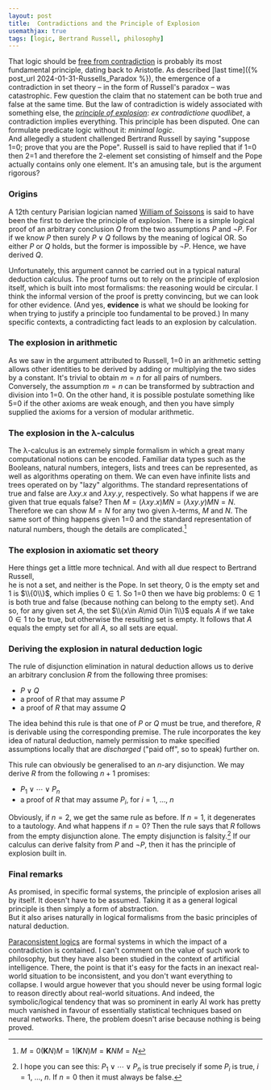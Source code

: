 ```yaml
---
layout: post
title:  Contradictions and the Principle of Explosion
usemathjax: true 
tags: [logic, Bertrand Russell, philosophy]
---
```


That logic should be [free from contradiction](https://plato.stanford.edu/entries/contradiction/#) is probably its most fundamental principle, 
dating back to Aristotle. As described [last time]({% post_url 2024-01-31-Russells_Paradox %}), 
the emergence of a contradiction in set theory – in the form of Russell's paradox – was catastrophic. Few question the claim that no statement can be both true and false 
at the same time.
But the law of contradiction is widely associated with something else, 
the [*principle of explosion*](https://plato.stanford.edu/entries/logic-paraconsistent/#BrieHistExContQuod):
*ex contradictione quodlibet*, a contradiction implies everything. 
This principle has been disputed. One can formulate predicate logic without it: 
*minimal logic*.  
And allegedly a student challenged Bertrand Russell
by saying "suppose 1=0; prove that you are the Pope". 
Russell is said to have replied that if 1=0 then 2=1 and therefore 
the 2-element set consisting of himself and the Pope actually contains only one element. 
It's an amusing tale, but is the argument rigorous? 

### Origins

A 12th century Parisian logician named 
[William of Soissons](https://en.wikipedia.org/wiki/William_of_Soissons)
is said to have been the first to derive the principle of explosion. 
There is a simple logical proof of an arbitrary conclusion $Q$
from the two assumptions $P$ and $\neg P$.
For if we know $P$ then surely $P\lor Q$ follows by the meaning of logical OR.
So either $P$ or $Q$ holds, but the former is impossible by $\neg P$.
Hence, we have derived $Q$.

Unfortunately, this argument cannot be carried out in a typical natural deduction calculus.
The proof turns out to rely on the principle of explosion itself, 
which is built into most formalisms: the reasoning would be circular.
I think the informal version of the proof is pretty convincing, 
but we can look for other evidence. 
(And yes, **evidence** is what we should be looking for when trying to justify a principle 
too fundamental to be proved.)
In many specific contexts, a contradicting fact leads to an explosion by calculation. 

### The explosion in arithmetic 

As we saw in the argument attributed to Russell, 1=0 in an arithmetic setting 
allows other identities to be derived by adding or multiplying the two sides by a constant.
It's trivial to obtain $m=n$ for all pairs of numbers. 
Conversely, the assumption $m=n$ can be transformed by subtraction and division into 1=0.
On the other hand, it is possible postulate something like 5=0 
if the other axioms are weak enough, and then you have simply supplied the axioms for 
a version of modular arithmetic. 

### The explosion in the λ-calculus 

The λ-calculus is an extremely simple formalism in which a great many 
computational notions can be encoded.
Familiar data types such as the Booleans, natural numbers, integers, lists and trees 
can be represented, as well as algorithms operating on them.
We can even have infinite lists and trees operated on by "lazy" algorithms. 
The standard representations of true and false are 
$\lambda x y.x$ and $\lambda x y.y$, respectively. 
So what happens if we are given that true equals false? Then
$M = (\lambda x y.x)MN = (\lambda x y.y)MN = N$. Therefore we can show $M=N$
for any two given λ-terms, $M$ and $N$.
The same sort of thing happens given 1=0 and the standard representation of natural numbers,
though the details are complicated.[^1]

[^1]: $M = 0(\textbf{K}N)M = 1(\textbf{K}N)M = \textbf{K}NM = N$

### The explosion in axiomatic set theory 

Here things get a little more technical. And with all due respect to Bertrand Russell,  
he is not a set, and neither is the Pope. 
In set theory, 0 is the empty set and 1 is $\\{0\\}$, which implies $0\in 1$.
So 1=0 then we have big problems: $0\in 1$ is both true and false 
(because nothing can belong to the empty set).
And so, for any given set $A$, the set $\\{x\in A\mid 0\in 1\\}$ equals $A$
if we take $0\in 1$ to be true, but otherwise the resulting set is empty. 
It follows that $A$ equals the empty set for all $A$, so all sets are equal. 

### Deriving the explosion in natural deduction logic 

The rule of disjunction elimination in natural deduction allows us to derive 
an arbitrary conclusion $R$ from the following three promises: 
* $P\lor Q$
* a proof of $R$ that may assume $P$ 
* a proof of $R$ that may assume $Q$ 

The idea behind this rule is that one of $P$ or $Q$ must be true, and therefore, 
$R$ is derivable using the corresponding premise. 
The rule incorporates the key idea of natural deduction, 
namely permission to make specified assumptions locally 
that are *discharged* ("paid off", so to speak) further on. 

This rule can obviously be generalised to an $n$-ary disjunction. We may derive $R$
from the following $n+1$ promises: 
* $P_1\lor \cdots \lor P_n$
* a proof of $R$ that may assume $P_i$, for $i=1$, ..., $n$ 

Obviously, if $n=2$, we get the same rule as before. 
If $n=1$, it degenerates to a tautology. 
And what happens if $n=0$? 
Then the rule says that $R$ follows from the empty disjunction alone. 
The empty disjunction is falsity.[^2]
If our calculus can derive falsity from $P$ and $\neg P$,
then it has the principle of explosion built in. 

[^2]: I hope you can see this: $P_1\lor \cdots \lor P_n$ is true precisely if some $P_i$ is true, $i=1$, ..., $n$. If $n=0$ then it must always be false.


### Final remarks

As promised, in specific formal systems, the principle of explosion arises all by itself. 
It doesn't have to be assumed. Taking it as a general logical principle 
is then simply a form of abstraction.  
But it also arises naturally in logical formalisms from the basic principles of natural deduction. 

[Paraconsistent logics](https://plato.stanford.edu/entries/logic-paraconsistent/) 
are formal systems in which the impact of a contradiction is contained. 
I can't comment on the value of such work to philosophy, 
but they have also been studied in the context of artificial intelligence. 
There, the point is that it's easy for the facts in an inexact real-world situation 
to be inconsistent, and you don't want everything to collapse. 
I would argue however that you should never be using formal logic 
to reason directly about real-world situations. 
And indeed, the symbolic/logical tendency that was so prominent in early AI work
has pretty much vanished in favour of essentially statistical techniques 
based on neural networks.
There, the problem doesn't arise because nothing is being proved. 
